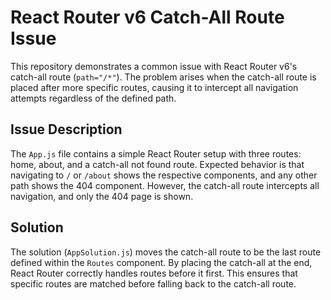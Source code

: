 # React Router v6 Catch-All Route Issue

This repository demonstrates a common issue with React Router v6's catch-all route (`path="/*"`).  The problem arises when the catch-all route is placed after more specific routes, causing it to intercept all navigation attempts regardless of the defined path. 

## Issue Description

The `App.js` file contains a simple React Router setup with three routes: home, about, and a catch-all not found route.  Expected behavior is that navigating to `/` or `/about` shows the respective components, and any other path shows the 404 component. However, the catch-all route intercepts all navigation, and only the 404 page is shown.

## Solution

The solution (`AppSolution.js`) moves the catch-all route to be the last route defined within the `Routes` component. By placing the catch-all at the end, React Router correctly handles routes before it first.  This ensures that specific routes are matched before falling back to the catch-all route.